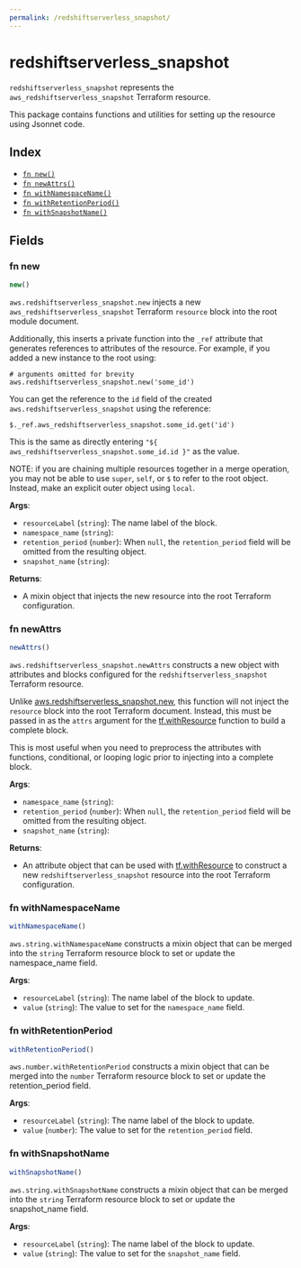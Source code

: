 ```yaml
---
permalink: /redshiftserverless_snapshot/
---
```


# redshiftserverless_snapshot

`redshiftserverless_snapshot` represents the `aws_redshiftserverless_snapshot` Terraform resource.



This package contains functions and utilities for setting up the resource using Jsonnet code.


## Index

* [`fn new()`](#fn-new)
* [`fn newAttrs()`](#fn-newattrs)
* [`fn withNamespaceName()`](#fn-withnamespacename)
* [`fn withRetentionPeriod()`](#fn-withretentionperiod)
* [`fn withSnapshotName()`](#fn-withsnapshotname)

## Fields

### fn new

```ts
new()
```


`aws.redshiftserverless_snapshot.new` injects a new `aws_redshiftserverless_snapshot` Terraform `resource`
block into the root module document.

Additionally, this inserts a private function into the `_ref` attribute that generates references to attributes of the
resource. For example, if you added a new instance to the root using:

    # arguments omitted for brevity
    aws.redshiftserverless_snapshot.new('some_id')

You can get the reference to the `id` field of the created `aws.redshiftserverless_snapshot` using the reference:

    $._ref.aws_redshiftserverless_snapshot.some_id.get('id')

This is the same as directly entering `"${ aws_redshiftserverless_snapshot.some_id.id }"` as the value.

NOTE: if you are chaining multiple resources together in a merge operation, you may not be able to use `super`, `self`,
or `$` to refer to the root object. Instead, make an explicit outer object using `local`.

**Args**:
  - `resourceLabel` (`string`): The name label of the block.
  - `namespace_name` (`string`): 
  - `retention_period` (`number`):  When `null`, the `retention_period` field will be omitted from the resulting object.
  - `snapshot_name` (`string`): 

**Returns**:
- A mixin object that injects the new resource into the root Terraform configuration.


### fn newAttrs

```ts
newAttrs()
```


`aws.redshiftserverless_snapshot.newAttrs` constructs a new object with attributes and blocks configured for the `redshiftserverless_snapshot`
Terraform resource.

Unlike [aws.redshiftserverless_snapshot.new](#fn-new), this function will not inject the `resource`
block into the root Terraform document. Instead, this must be passed in as the `attrs` argument for the
[tf.withResource](https://github.com/tf-libsonnet/core/tree/main/docs#fn-withresource) function to build a complete block.

This is most useful when you need to preprocess the attributes with functions, conditional, or looping logic prior to
injecting into a complete block.

**Args**:
  - `namespace_name` (`string`): 
  - `retention_period` (`number`):  When `null`, the `retention_period` field will be omitted from the resulting object.
  - `snapshot_name` (`string`): 

**Returns**:
  - An attribute object that can be used with [tf.withResource](https://github.com/tf-libsonnet/core/tree/main/docs#fn-withresource) to construct a new `redshiftserverless_snapshot` resource into the root Terraform configuration.


### fn withNamespaceName

```ts
withNamespaceName()
```

`aws.string.withNamespaceName` constructs a mixin object that can be merged into the `string`
Terraform resource block to set or update the namespace_name field.



**Args**:
  - `resourceLabel` (`string`): The name label of the block to update.
  - `value` (`string`): The value to set for the `namespace_name` field.


### fn withRetentionPeriod

```ts
withRetentionPeriod()
```

`aws.number.withRetentionPeriod` constructs a mixin object that can be merged into the `number`
Terraform resource block to set or update the retention_period field.



**Args**:
  - `resourceLabel` (`string`): The name label of the block to update.
  - `value` (`number`): The value to set for the `retention_period` field.


### fn withSnapshotName

```ts
withSnapshotName()
```

`aws.string.withSnapshotName` constructs a mixin object that can be merged into the `string`
Terraform resource block to set or update the snapshot_name field.



**Args**:
  - `resourceLabel` (`string`): The name label of the block to update.
  - `value` (`string`): The value to set for the `snapshot_name` field.
